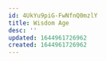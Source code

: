 ```yaml
---
id: 4UkYu9piG-FwNfnQ0mzlY
title: Wisdom Age
desc: ''
updated: 1644961726962
created: 1644961726962
---
```


